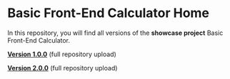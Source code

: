 # Basic Front-End Calculator Home

In this repository, you will find all versions of the **showcase project** Basic Front-End Calculator. 

**[Version 1.0.0](https://hunterpope03.github.io/basic-front-end-calculator/v1.0.0/)** (full repository upload)

**[Version 2.0.0](https://hunterpope03.github.io/basic-front-end-calculator/v2.0.0/)** (full repository upload)
